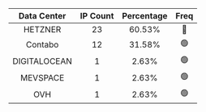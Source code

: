 | Data Center | IP Count | Percentage | Freq |
|:------------:|:--------:|:-----------:|:-----:|
| HETZNER | 23 | 60.53% | 🔴 |
| Contabo | 12 | 31.58% | 🟢 |
| DIGITALOCEAN | 1 | 2.63% | 🟢 |
| MEVSPACE | 1 | 2.63% | 🟢 |
| OVH | 1 | 2.63% | 🟢 |
